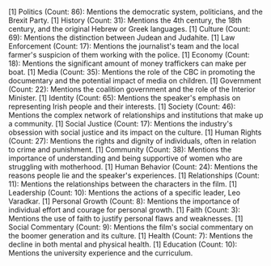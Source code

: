 [1] Politics (Count: 86): Mentions the democratic system, politicians, and the Brexit Party.
[1] History (Count: 31): Mentions the 4th century, the 18th century, and the original Hebrew or Greek languages.
[1] Culture (Count: 69): Mentions the distinction between Judean and Judahite.
[1] Law Enforcement (Count: 17): Mentions the journalist's team and the local farmer's suspicion of them working with the police.
[1] Economy (Count: 18): Mentions the significant amount of money traffickers can make per boat.
[1] Media (Count: 35): Mentions the role of the CBC in promoting the documentary and the potential impact of media on children.
[1] Government (Count: 22): Mentions the coalition government and the role of the Interior Minister.
[1] Identity (Count: 65): Mentions the speaker's emphasis on representing Irish people and their interests.
[1] Society (Count: 46): Mentions the complex network of relationships and institutions that make up a community.
[1] Social Justice (Count: 17): Mentions the industry's obsession with social justice and its impact on the culture.
[1] Human Rights (Count: 27): Mentions the rights and dignity of individuals, often in relation to crime and punishment.
[1] Community (Count: 38): Mentions the importance of understanding and being supportive of women who are struggling with motherhood.
[1] Human Behavior (Count: 24): Mentions the reasons people lie and the speaker's experiences.
[1] Relationships (Count: 11): Mentions the relationships between the characters in the film.
[1] Leadership (Count: 10): Mentions the actions of a specific leader, Leo Varadkar.
[1] Personal Growth (Count: 8): Mentions the importance of individual effort and courage for personal growth.
[1] Faith (Count: 3): Mentions the use of faith to justify personal flaws and weaknesses.
[1] Social Commentary (Count: 9): Mentions the film's social commentary on the boomer generation and its culture.
[1] Health (Count: 7): Mentions the decline in both mental and physical health.
[1] Education (Count: 10): Mentions the university experience and the curriculum.
